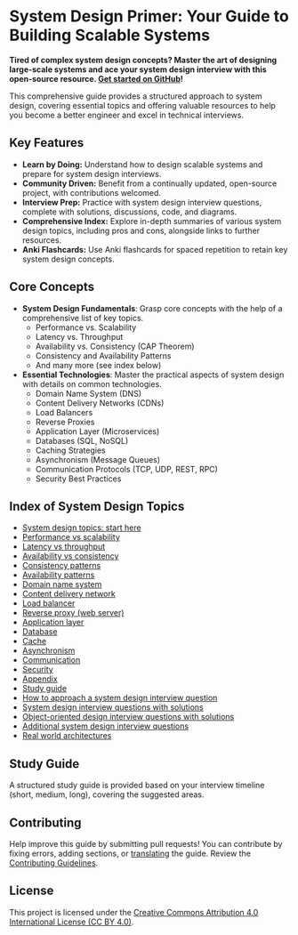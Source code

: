 # System Design Primer: Your Guide to Building Scalable Systems

**Tired of complex system design concepts? Master the art of designing large-scale systems and ace your system design interview with this open-source resource.  [Get started on GitHub](https://github.com/donnemartin/system-design-primer)!**

This comprehensive guide provides a structured approach to system design, covering essential topics and offering valuable resources to help you become a better engineer and excel in technical interviews.

## Key Features

*   **Learn by Doing:** Understand how to design scalable systems and prepare for system design interviews.
*   **Community Driven:** Benefit from a continually updated, open-source project, with contributions welcomed.
*   **Interview Prep:** Practice with system design interview questions, complete with solutions, discussions, code, and diagrams.
*   **Comprehensive Index:** Explore in-depth summaries of various system design topics, including pros and cons, alongside links to further resources.
*   **Anki Flashcards:** Use Anki flashcards for spaced repetition to retain key system design concepts.

## Core Concepts

*   **System Design Fundamentals**: Grasp core concepts with the help of a comprehensive list of key topics.
    *   Performance vs. Scalability
    *   Latency vs. Throughput
    *   Availability vs. Consistency (CAP Theorem)
    *   Consistency and Availability Patterns
    *   And many more (see index below)
*   **Essential Technologies**: Master the practical aspects of system design with details on common technologies.
    *   Domain Name System (DNS)
    *   Content Delivery Networks (CDNs)
    *   Load Balancers
    *   Reverse Proxies
    *   Application Layer (Microservices)
    *   Databases (SQL, NoSQL)
    *   Caching Strategies
    *   Asynchronism (Message Queues)
    *   Communication Protocols (TCP, UDP, REST, RPC)
    *   Security Best Practices

## Index of System Design Topics

*   [System design topics: start here](#system-design-topics-start-here)
*   [Performance vs scalability](#performance-vs-scalability)
*   [Latency vs throughput](#latency-vs-throughput)
*   [Availability vs consistency](#availability-vs-consistency)
*   [Consistency patterns](#consistency-patterns)
*   [Availability patterns](#availability-patterns)
*   [Domain name system](#domain-name-system)
*   [Content delivery network](#content-delivery-network)
*   [Load balancer](#load-balancer)
*   [Reverse proxy (web server)](#reverse-proxy-web-server)
*   [Application layer](#application-layer)
*   [Database](#database)
*   [Cache](#cache)
*   [Asynchronism](#asynchronism)
*   [Communication](#communication)
*   [Security](#security)
*   [Appendix](#appendix)
*   [Study guide](#study-guide)
*   [How to approach a system design interview question](#how-to-approach-a-system-design-interview-question)
*   [System design interview questions with solutions](#system-design-interview-questions-with-solutions)
*   [Object-oriented design interview questions with solutions](#object-oriented-design-interview-questions-with-solutions)
*   [Additional system design interview questions](#additional-system-design-interview-questions)
*   [Real world architectures](#real-world-architectures)

## Study Guide

A structured study guide is provided based on your interview timeline (short, medium, long), covering the suggested areas.

## Contributing

Help improve this guide by submitting pull requests! You can contribute by fixing errors, adding sections, or [translating](https://github.com/donnemartin/system-design-primer/issues/28) the guide.  Review the [Contributing Guidelines](CONTRIBUTING.md).

## License

This project is licensed under the [Creative Commons Attribution 4.0 International License (CC BY 4.0)](http://creativecommons.org/licenses/by/4.0/).